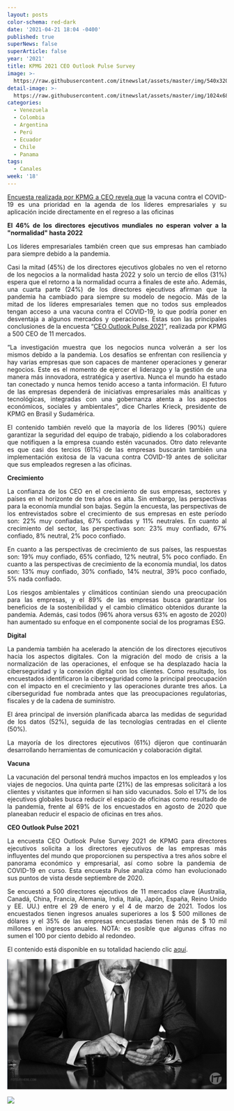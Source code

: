 ```yaml
---
layout: posts
color-schema: red-dark
date: '2021-04-21 18:04 -0400'
published: true
superNews: false
superArticle: false
year: '2021'
title: KPMG 2021 CEO Outlook Pulse Survey
image: >-
  https://raw.githubusercontent.com/itnewslat/assets/master/img/540x320/Gerente-General-CEO-p.jpg
detail-image: >-
  https://raw.githubusercontent.com/itnewslat/assets/master/img/1024x680/Gerente-General-CEO-g.jpg
categories:
  - Venezuela
  - Colombia
  - Argentina
  - Perú
  - Ecuador
  - Chile
  - Panama
tags:
  - Canales
week: '18'
---
```

<p style="text-align: justify;"><a href="https://urldefense.com/v3/__http:/www.revistabusinessvenezuela.com/?email_id=247&amp;user_id=9&amp;urlpassed=aHR0cDovL3d3dy5yZXZpc3RhYnVzaW5lc3N2ZW5lenVlbGEuY29tL2FjdHVhbGlkYWQvZW5jdWVzdGEtcmVhbGl6YWRhLXBvci1sYS1maXJtYS1jb25zdWx0b3JhLXB3Yy1hLWNlby1yZXZlbGEtbml2ZWxlcy1yZWNvcmQtZGUtb3B0aW1pc21vLw&amp;controller=stats&amp;action=analyse&amp;wysija-page=1&amp;header=&amp;post_type=header&amp;p=2254__;!!N8Xdb1VRTUMlZeI!xbPEIIX5_V3TA7bWdgUuTewv667sIe-CkGKWS7EEUX7E6iX4bvwCNWkIHl8o$">Encuesta realizada por KPMG a CEO revela que</a> la vacuna contra el COVID-19 es una prioridad en la agenda de los líderes empresariales y su aplicación incide directamente en el regreso a las oficinas</p>
<p style="text-align: justify;"><strong>El 46% de los directores ejecutivos mundiales no esperan volver a la "normalidad" hasta 2022</strong></p>
<p style="text-align: justify;">Los líderes empresariales también creen que sus empresas han cambiado para siempre debido a la pandemia.</p>
<p style="text-align: justify;">Casi la mitad (45%) de los directores ejecutivos globales no ven el retorno de los negocios a la normalidad hasta 2022 y solo un tercio de ellos (31%) espera que el retorno a la normalidad ocurra a finales de este año. Además, una cuarta parte (24%) de los directores ejecutivos afirman que la pandemia ha cambiado para siempre su modelo de negocio. Más de la mitad de los líderes empresariales temen que no todos sus empleados tengan acceso a una vacuna contra el COVID-19, lo que podría poner en desventaja a algunos mercados y operaciones. Estas son las principales conclusiones de la encuesta “<a href="https://home.kpmg/ve/es/home/insights/2021/03/ceo-outlook-pulse.html">CEO Outlook Pulse 2021</a>”, realizada por KPMG a 500 CEO de 11 mercados.</p>
<p style="text-align: justify;">“La investigación muestra que los negocios nunca volverán a ser los mismos debido a la pandemia. Los desafíos se enfrentan con resiliencia y hay varias empresas que son capaces de mantener operaciones y generar negocios. Este es el momento de ejercer el liderazgo y la gestión de una manera más innovadora, estratégica y asertiva. Nunca el mundo ha estado tan conectado y nunca hemos tenido acceso a tanta información. El futuro de las empresas dependerá de iniciativas empresariales más analíticas y tecnológicas, integradas con una gobernanza atenta a los aspectos económicos, sociales y ambientales”, dice Charles Krieck, presidente de KPMG en Brasil y Sudamérica.</p>
<p style="text-align: justify;">El contenido también reveló que la mayoría de los líderes (90%) quiere garantizar la seguridad del equipo de trabajo, pidiendo a los colaboradores que notifiquen a la empresa cuando estén vacunados. Otro dato relevante es que casi dos tercios (61%) de las empresas buscarán también una implementación exitosa de la vacuna contra COVID-19 antes de solicitar que sus empleados regresen a las oficinas.</p>
<p style="text-align: justify;"><strong>Crecimiento</strong></p>
<p style="text-align: justify;">La confianza de los CEO en el crecimiento de sus empresas, sectores y países en el horizonte de tres años es alta. Sin embargo, las perspectivas para la economía mundial son bajas. Según la encuesta, las perspectivas de los entrevistados sobre el crecimiento de sus empresas en este período son: 22% muy confiadas, 67% confiadas y 11% neutrales. En cuanto al crecimiento del sector, las perspectivas son: 23% muy confiado, 67% confiado, 8% neutral, 2% poco confiado.</p>
<p style="text-align: justify;">En cuanto a las perspectivas de crecimiento de sus países, las respuestas son: 19% muy confiado, 65% confiado, 12% neutral, 5% poco confiado. En cuanto a las perspectivas de crecimiento de la economía mundial, los datos son: 13% muy confiado, 30% confiado, 14% neutral, 39% poco confiado, 5% nada confiado.</p>
<p style="text-align: justify;">Los riesgos ambientales y climáticos continúan siendo una preocupación para las empresas, y el 89% de las empresas busca garantizar los beneficios de la sostenibilidad y el cambio climático obtenidos durante la pandemia. Además, casi todos (96% ahora versus 63% en agosto de 2020) han aumentado su enfoque en el componente social de los programas ESG.</p>
<p style="text-align: justify;"><strong>Digital</strong></p>
<p style="text-align: justify;">La pandemia también ha acelerado la atención de los directores ejecutivos hacia los aspectos digitales. Con la migración del modo de crisis a la normalización de las operaciones, el enfoque se ha desplazado hacia la ciberseguridad y la conexión digital con los clientes. Como resultado, los encuestados identificaron la ciberseguridad como la principal preocupación con el impacto en el crecimiento y las operaciones durante tres años. La ciberseguridad fue nombrada antes que las preocupaciones regulatorias, fiscales y de la cadena de suministro.</p>
<p style="text-align: justify;">El área principal de inversión planificada abarca las medidas de seguridad de los datos (52%), seguida de las tecnologías centradas en el cliente (50%).</p>
<p style="text-align: justify;">La mayoría de los directores ejecutivos (61%) dijeron que continuarán desarrollando herramientas de comunicación y colaboración digital.</p>
<p style="text-align: justify;"><strong>Vacuna</strong></p>
<p style="text-align: justify;">La vacunación del personal tendrá muchos impactos en los empleados y los viajes de negocios. Una quinta parte (21%) de las empresas solicitará a los clientes y visitantes que informen si han sido vacunados. Solo el 17% de los ejecutivos globales busca reducir el espacio de oficinas como resultado de la pandemia, frente al 69% de los encuestados en agosto de 2020 que planeaban reducir el espacio de oficinas en tres años.</p>
<p style="text-align: justify;"><strong>CEO Outlook Pulse 2021</strong></p>
<p style="text-align: justify;">La encuesta CEO Outlook Pulse Survey 2021 de KPMG para directores ejecutivos solicita a los directores ejecutivos de las empresas más influyentes del mundo que proporcionen su perspectiva a tres años sobre el panorama económico y empresarial, así como sobre la pandemia de COVID-19 en curso. Esta encuesta Pulse analiza cómo han evolucionado sus puntos de vista desde septiembre de 2020.</p>
<p style="text-align: justify;">Se encuestó a 500 directores ejecutivos de 11 mercados clave (Australia, Canadá, China, Francia, Alemania, India, Italia, Japón, España, Reino Unido y EE. UU.) entre el 29 de enero y el 4 de marzo de 2021. Todos los encuestados tienen ingresos anuales superiores a los $ 500 millones de dólares y el 35% de las empresas encuestadas tienen más de $ 10 mil millones en ingresos anuales. NOTA: es posible que algunas cifras no sumen el 100 por ciento debido al redondeo.</p>
<p style="text-align: justify;">El contenido está disponible en su totalidad haciendo clic <a href="https://home.kpmg/ve/es/home/insights/2021/03/ceo-outlook-pulse.html">aquí</a>.</p>

![](https://raw.githubusercontent.com/itnewslat/assets/master/img/540x320/Gerente-General-CEO-p.jpg)


<img src="https://tracker.metricool.com/c3po.jpg?hash=56f88a41e39ab42c063cc51676587a04"/>